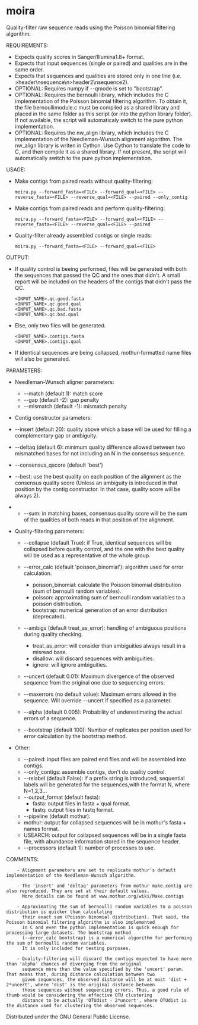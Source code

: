 moira
=====

Quality-filter raw sequence reads using the Poisson binomial filtering algorithm.

REQUIREMENTS:

- Expects quality scores in Sanger/Illumina1.8+ format.
- Expects that input sequences (single or paired) and qualities are in the same order.
- Expects that sequences and qualities are stored only in one line (i.e. >header\\nsequence\\n>header2\\nsequence2).
- OPTIONAL: Requires numpy if --qmode is set to "bootstrap".
- OPTIONAL: Requires the bernoulli library, which includes the C implementation of the Poisson binomial filtering algorithm.
  To obtain it, the file bernoullimodule.c must be compiled as a shared library and placed in the same folder as 
  this script (or into the python library folder). If not available, the script will automaticaly switch to the pure
  python implementation.
- OPTIONAL: Requires the nw_align library, which includes the C implementation of the Needleman-Wunsch alignment algorithm.
  The nw_align library is writen in Cython. Use Cython to translate the code to C, and then compile it as a shared library.
  If not present, the script will automatically switch to the pure python implementation.


USAGE:

  - Make contigs from paired reads without quality-filtering:

        moira.py --forward_fasta=<FILE> --forward_qual=<FILE> --reverse_fasta=<FILE> --reverse_qual=<FILE> --paired --only_contig

  - Make contigs from paired reads and perform quality-filtering:

        moira.py --forward_fasta=<FILE> --forward_qual=<FILE> --reverse_fasta=<FILE> --reverse_qual=<FILE> --paired

  - Quality-filter already assembled contigs or single reads:

        moira.py --forward_fasta=<FILE> --forward_qual=<FILE>

OUTPUT:

  - If quality control is beeing performed, files will be generated with both the sequences that passed the QC and the ones that didn't. A small report will be included on the headers of the contigs that didn't pass the QC.

        <INPUT_NAME>.qc.good.fasta
        <INPUT_NAME>.qc.good.qual
        <INPUT_NAME>.qc.bad.fasta
        <INPUT_NAME>.qc.bad.qual

  - Else, only two files will be generated.

        <INPUT_NAME>.contigs.fasta
        <INPUT_NAME>.contigs.qual

  - If identical sequences are being collapsed, mothur-formatted name files will also be generated.


PARAMETERS:

  - Needleman-Wunsch aligner parameters:
    - --match (default 1): match score
    - --gap (default -2): gap penalty
    - --mismatch (default -1): mismatch penalty

  - Contig constructor parameters:
 
   - --insert (default 20): quality above which a base will be used for filling a complementary gap or ambiguity.
   - --deltaq (default 6): minimum quality difference allowed between two mismatched bases for not including an N in the consensus sequence.
   - --consensus_qscore (default 'best')
   - --best: use the best quality on each position of the alignment as the consensus quality score (Unless an ambiguity is introduced in that position by the contig constructor. In that case, quality score will be always 2).
   - - --sum: in matching bases, consensus quality score will be the sum of the qualities of both reads in that position of the alignment.

  - Quality-filtering parameters:
    - --collapse (default True): if True, identical sequences will be collapsed before quality control, and the one with the best quality will be used as a representative of the whole group.
    - --error_calc (default 'poisson_binomial'): algorithm used for error calculation.
      - poisson_binomial: calculate the Poisson binomial distribution (sum of bernoulli random variables).
      - poisson: approximating sum of bernoulli random variables to a poisson distribution.
      - bootstrap: numerical generation of an error distribution (deprecated).

    - --ambigs (default treat_as_error): handling of ambiguous positions during quality checking.
      - treat_as_error: will consider than ambiguities always result in a misread base.
      - disallow: will discard sequences with ambiguities.
      - ignore: will ignore ambiguities.

    - --uncert (default 0.01): Maximum divergence of the observed sequence from the original one due to sequencing errors.

    - --maxerrors (no default value): Maximum errors allowed in the sequence. Will override --uncert if specified as a parameter.

    - --alpha (default 0.005): Probability of underestimating the actual errors of a sequence.

    - --bootstrap (default 100): Number of replicates per position used for error calculation by the bootstrap method.
        
  - Other:

    - --paired: input files are paired end files and will be assembled into contigs.
    - --only_contigs: assemble contigs, don\'t do quality control.
    - --relabel (default False): if a prefix string is introduced, sequential labels will be generated for the sequences,with the format <prefix>N, where N=1,2,3...
    - --output_format (default fasta):
      - fasta: output files in fasta + qual format.
      - fastq: output files in fastq format.
    - --pipeline (default mothur):
     - mothur: output for collapsed sequences will be in mothur\'s fasta + names format.
     - USEARCH: output for collapsed sequences will be in a single fasta file, with abundance information stored in the sequence header.
    - --processors (default 1): number of processes to use.

COMMENTS:

        - Alignment parameters are set to replicate mothur's default implementation of the Needleman-Wunsch algorithm.

        - The 'insert' and 'deltaq' parameters from mothur make.contig are also reproduced. They are set at their default values.
          More details can be found at www.mothur.org/wiki/Make.contigs

        - Approximating the sum of bernoulli random variables to a poisson distribution is quicker than calculating 
          their exact sum (Poisson binomial distribution). That said, the Poisson binomial filtering algorithm is also implemented
          in C and even the python implementation is quick enough for processing large datasets. The bootstrap method
          (--error_calc bootstrap) is a numerical algorithm for performing the sum of bernoulli random variables.
          It is only included for testing purposes.

        - Quality-filtering will discard the contigs expected to have more than 'alpha' chances of diverging from the original 
          sequence more than the value specified by the 'uncert' param. That means that, during distance calculation between two
          given sequences, the observed distance will be at most 'dist + 2*uncert', where 'dist' is the original distance between
          those sequences without sequencing errors. Thus, a good rule of thumb would be considering the effective OTU clustering 
          distance to be actually 'OTUdist - 2*uncert', where OTUdist is the distance used for clustering the observed sequences.


Distributed under the GNU General Public License.
